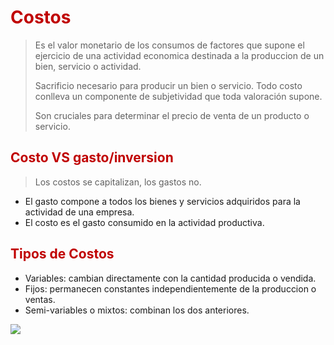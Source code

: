 # <span style="color:#c00000">Costos</span> 

> Es el valor monetario de los consumos de factores que supone el ejercicio de una actividad economica destinada a la produccion de un bien, servicio o actividad.
> 
> Sacrificio necesario para producir un bien o servicio. Todo costo conlleva un componente de subjetividad que toda valoración supone.
> 
> Son cruciales para determinar el precio de venta de un producto o servicio.


## <span style="color:#c00000">Costo VS gasto/inversion</span> 

> Los costos se capitalizan, los gastos no.

- El gasto compone a todos los bienes y servicios adquiridos para la actividad de una empresa.
- El costo es el gasto consumido en la actividad productiva.


## <span style="color:#c00000">Tipos de Costos</span> 

- Variables: cambian directamente con la cantidad producida o vendida.
- Fijos: permanecen constantes independientemente de la produccion o ventas.
- Semi-variables o mixtos: combinan los dos anteriores.


![](https://lh7-us.googleusercontent.com/DDNjs5V4cnfGPPr99hVVzq_ZpZsPJQqh7scv5YXGiHSXv25Ph1BQbslC8AK2shvcwseFuVifAuRRu-GOhyzxjLlp6Q5V2_ekggpua-NJcoT4t8QmKSx6ID1ZWn3BOeMKWpefz0i5PURsqNzf-qy5gg50Kg=nw)